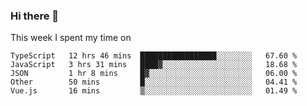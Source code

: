 ### Hi there 👋

<!--
**qiruohan/qiruohan** is a ✨ _special_ ✨ repository because its `README.md` (this file) appears on your GitHub profile.

Here are some ideas to get you started:

- 🔭 I’m currently working on ...
- 🌱 I’m currently learning ...
- 👯 I’m looking to collaborate on ...
- 🤔 I’m looking for help with ...
- 💬 Ask me about ...
- 📫 How to reach me: ...
- 😄 Pronouns: ...
- ⚡ Fun fact: ...
-->

This week I spent my time on 
<!--START_SECTION:waka-->
```text
TypeScript   12 hrs 46 mins  █████████████████░░░░░░░░   67.60 % 
JavaScript   3 hrs 31 mins   ████▓░░░░░░░░░░░░░░░░░░░░   18.68 % 
JSON         1 hr 8 mins     █▓░░░░░░░░░░░░░░░░░░░░░░░   06.00 % 
Other        50 mins         █░░░░░░░░░░░░░░░░░░░░░░░░   04.41 % 
Vue.js       16 mins         ▒░░░░░░░░░░░░░░░░░░░░░░░░   01.49 % 
```
<!--END_SECTION:waka-->
